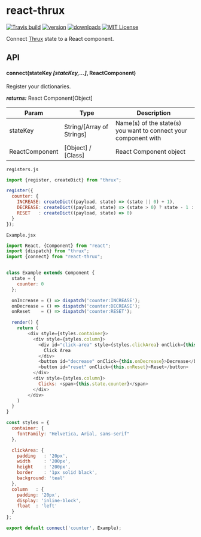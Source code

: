 # react-thrux

[![Travis build](https://img.shields.io/travis/Thram/react-thrux.svg?style=flat-square)](https://travis-ci.org/Thram/react-thrux)
[![version](https://img.shields.io/npm/v/react-thrux.svg?style=flat-square)](https://www.npmjs.com/package/react-thrux)
[![downloads](https://img.shields.io/npm/dm/react-thrux.svg?style=flat-square)](https://www.npmjs.com/package/react-thrux)
[![MIT License](https://img.shields.io/npm/l/react-thrux.svg?style=flat-square)](https://opensource.org/licenses/MIT)

Connect [Thrux](https://github.com/Thram/thrux) state to a React component.

## API

#### connect(stateKey *[stateKey,...]*, ReactComponent)

Register your dictionaries.

***returns:*** React Component[Object]

Param | Type | Description
----- | ---- | -----------
stateKey | String/[Array of Strings] | Name(s) of the state(s) you want to connect your component with
ReactComponent | [Object] / [Class] | React Component object

`registers.js`
```javascript
import {register, createDict} from "thrux";

register({
  counter: {
    INCREASE: createDict((payload, state) => (state || 0) + 1),
    DECREASE: createDict((payload, state) => (state > 0) ? state - 1 : 0),
    RESET   : createDict((payload, state) => 0)
  }
});
```

`Example.jsx`
```javascript
import React, {Component} from "react";
import {dispatch} from "thrux";
import {connect} from "react-thrux";


class Example extends Component {
  state = {
    counter: 0
  };

  onIncrease = () => dispatch('counter:INCREASE');
  onDecrease = () => dispatch('counter:DECREASE');
  onReset    = () => dispatch('counter:RESET');

  render() {
    return (
        <div style={styles.container}>
          <div style={styles.column}>
            <div id="click-area" style={styles.clickArea} onClick={this.onIncrease}>
              Click Area
            </div>
            <button id="decrease" onClick={this.onDecrease}>Decrease</button>
            <button id="reset" onClick={this.onReset}>Reset</button>
          </div>
          <div style={styles.column}>
            Clicks: <span>{this.state.counter}</span>
          </div>
        </div>
    )
  }
}

const styles = {
  container: {
    fontFamily: "Helvetica, Arial, sans-serif"
  },

  clickArea: {
    padding   : '20px',
    width     : '200px',
    height    : '200px',
    border    : '1px solid black',
    background: 'teal'
  },
  column   : {
    padding: '20px',
    display: 'inline-block',
    float  : 'left'
  }
};

export default connect('counter', Example);

```
